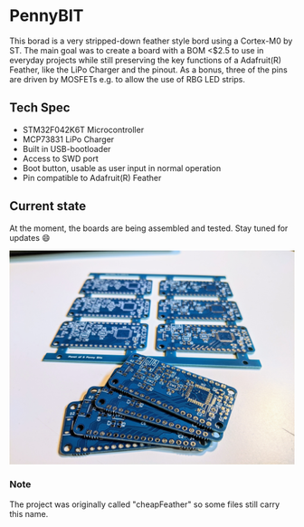 # PennyBIT

This borad is a very stripped-down feather style bord using a Cortex-M0 by ST. The main goal was to create a board with a BOM <$2.5 to use in everyday projects while still preserving the key functions of a Adafruit(R) Feather, like the LiPo Charger and the pinout. As a bonus, three of the pins are driven by MOSFETs e.g. to allow the use of RBG LED strips.

## Tech Spec
* STM32F042K6T Microcontroller
* MCP73831 LiPo Charger
* Built in USB-bootloader
* Access to SWD port
* Boot button, usable as user input in normal operation
* Pin compatible to Adafruit(R) Feather



## Current state
At the moment, the boards are being assembled and tested. Stay tuned for updates :smile:

![First revision production](./img/panel_board.jpg)

### Note
The project was originally called "cheapFeather" so some files still carry this name.